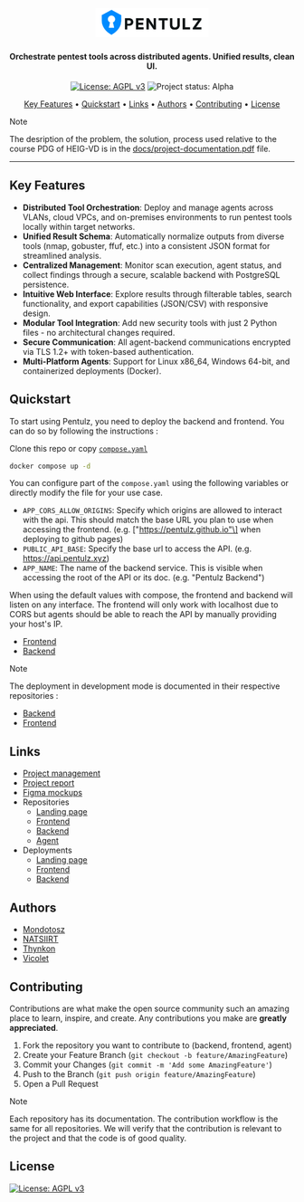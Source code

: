 <h1 align="center">
  <br>
  <a href="https://github.com/Pentulz/Pentulz">
    <img src="https://github.com/Pentulz/.github/blob/main/public/images/logo.png?raw=true" alt="Pentulz" width="200">
  </a>
  <br>

</h1>

<h4 align="center">Orchestrate pentest tools across distributed agents. Unified results, clean UI.</h4>

<p align="center">
  <a href="LICENSE"><img src="https://img.shields.io/badge/License-AGPL_v3-blue.svg" alt="License: AGPL v3"></a>
  <img src="https://img.shields.io/badge/Status-Alpha-ff8a3a" alt="Project status: Alpha">
  <!-- Add your CI badge when ready:
  <a href="https://github.com/Pentulz/Pentulz/actions"><img src="https://github.com/Pentulz/Pentulz/actions/workflows/ci.yml/badge.svg" alt="CI"></a>
  -->
</p>

<p align="center">
  <a href="#key-features">Key Features</a> •
  <a href="#quickstart">Quickstart</a> •
  <a href="#links">Links</a> •
  <a href="#authors">Authors</a> •
  <a href="#contributing">Contributing</a> •
  <a href="#license">License</a>
</p>

>[!NOTE]
> The desription of the problem, the solution, process used relative to the course PDG of HEIG-VD is in the [docs/project-documentation.pdf](docs/PDG_CDC_GROUP_23.pdf) file.

---


## Key Features
- **Distributed Tool Orchestration**: Deploy and manage agents across VLANs, cloud VPCs, and on-premises environments to run pentest tools locally within target networks.
- **Unified Result Schema**: Automatically normalize outputs from diverse tools (nmap, gobuster, ffuf, etc.) into a consistent JSON format for streamlined analysis.
- **Centralized Management**: Monitor scan execution, agent status, and collect findings through a secure, scalable backend with PostgreSQL persistence.
- **Intuitive Web Interface**: Explore results through filterable tables, search functionality, and export capabilities (JSON/CSV) with responsive design.
- **Modular Tool Integration**: Add new security tools with just 2 Python files - no architectural changes required.
- **Secure Communication**: All agent-backend communications encrypted via TLS 1.2+ with token-based authentication.
- **Multi-Platform Agents**: Support for Linux x86_64, Windows 64-bit, and containerized deployments (Docker).


## Quickstart

To start using Pentulz, you need to deploy the backend and frontend. You can do
so by following the instructions : 


Clone this repo or copy [`compose.yaml`](./compose.yaml)

```sh
docker compose up -d
```

You can configure part of the `compose.yaml` using the following variables or
directly modify the file for your use case.

- `APP_CORS_ALLOW_ORIGINS`: Specify which origins are allowed to interact with
  the api. This should match the base URL you plan to use when accessing the
  frontend. (e.g. \["https://pentulz.github.io"\] when deploying to github pages)
- `PUBLIC_API_BASE`: Specify the base url to access the API. (e.g.
  https://api.pentulz.xyz)
- `APP_NAME`: The name of the backend service. This is visible when accessing
  the root of the API or its doc. (e.g. "Pentulz Backend")

When using the default values with compose, the frontend and backend will listen
on any interface. The frontend will only work with localhost due to CORS but
agents should be able to reach the API by manually providing your host's IP.

- [Frontend](http://localhost)
- [Backend](http://localhost:8000)

>[!NOTE]
> The deployment in development mode is documented in their respective repositories : 
> - [Backend](https://github.com/Pentulz/backend)
> - [Frontend](https://github.com/Pentulz/frontend)

## Links

- [Project management](https://github.com/orgs/Pentulz/projects/1/views/1)
- [Project report](docs/project-documentation.pdf)
- [Figma mockups](https://www.figma.com/design/nnOXhMv74qXfw7dSoTBIvS/Pentulz?node-id=0-1&t=uH9nQkD28uptY7Ez-1)
- Repositories
  - [Landing page](https://github.com/Pentulz/landing-page)
  - [Frontend](https://github.com/Pentulz/frontend)
  - [Backend](https://github.com/Pentulz/backend)
  - [Agent](https://github.com/Pentulz/agent)
- Deployments
  - [Landing page](https://pentulz.xyz)
  - [Frontend](https://pentulz.github.io/frontend/)
  - [Backend](https://pentulz.up.railway.app/docs)

## Authors

- [Mondotosz](https://github.com/Mondotosz)
- [NATSIIRT](https://github.com/NATSIIRT)
- [Thynkon](https://github.com/Thynkon)
- [Vicolet](https://github.com/Vicolet)

## Contributing

Contributions are what make the open source community such an amazing place to learn, inspire, and create. Any contributions you make are **greatly appreciated**.

1. Fork the repository you want to contribute to (backend, frontend, agent)
2. Create your Feature Branch (`git checkout -b feature/AmazingFeature`)
3. Commit your Changes (`git commit -m 'Add some AmazingFeature'`)
4. Push to the Branch (`git push origin feature/AmazingFeature`)
5. Open a Pull Request

>[!NOTE]
> Each repository has its documentation. The contribution workflow is the same for all repositories.
> We will verify that the contribution is relevant to the project and that the code is of good quality.



## License

[![License: AGPL v3](https://img.shields.io/badge/License-AGPL_v3-blue.svg)](LICENSE)

